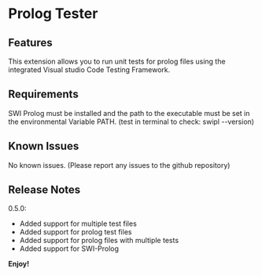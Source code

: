 # Prolog Tester

## Features

This extension allows you to run unit tests for prolog files using the integrated
Visual studio Code Testing Framework.

## Requirements

SWI Prolog must be installed and the path to the executable must be set in the environmental Variable PATH. (test in terminal to check: swipl --version)

## Known Issues

No known issues. (Please report any issues to the github repository)

## Release Notes

0.5.0:
- Added support for multiple test files
- Added support for prolog test files
- Added support for prolog files with multiple tests
- Added support for SWI-Prolog


**Enjoy!**
